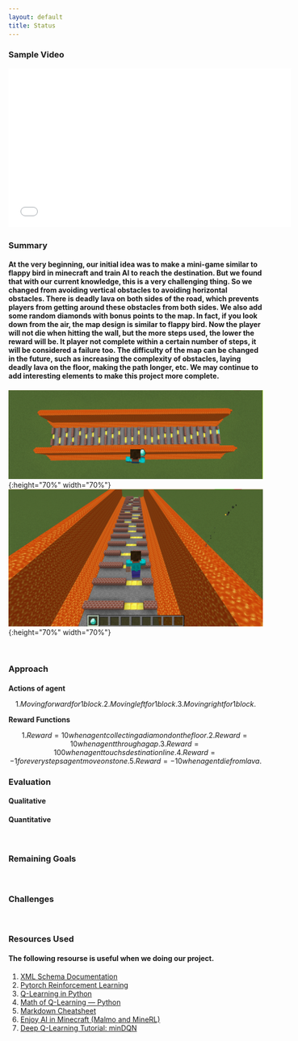 ```yaml
---
layout: default
title: Status
---
```


### Sample Video

<iframe width="560" height="315" src="TBD" frameborder="0" allow="accelerometer; autoplay; clipboard-write; encrypted-media; gyroscope; picture-in-picture" allowfullscreen></iframe>
<br />

### Summary

#### At the very beginning, our initial idea was to make a mini-game similar to flappy bird in minecraft and train AI to reach the destination. But we found that with our current knowledge, this is a very challenging thing. So we changed from avoiding vertical obstacles to avoiding horizontal obstacles. There is deadly lava on both sides of the road, which prevents players from getting around these obstacles from both sides. We also add some random diamonds with bonus points to the map. In fact, if you look down from the air, the map design is similar to flappy bird. Now the player will not die when hitting the wall, but the more steps used, the lower the reward will be. It player not complete within a certain number of steps, it will be considered a failure too. The difficulty of the map can be changed in the future, such as increasing the complexity of obstacles, laying deadly lava on the floor, making the path longer, etc. We may continue to add interesting elements to make this project more complete.
####

![1](1.png){:height="70%" width="70%"}
![2](2.png){:height="70%" width="70%"}


<br />

### Approach

####

**Actions of agent**

```math
1. Moving forward for 1 block.
2. Moving left for 1 block.
3. Moving right for 1 block.
```
**Reward Functions**

```math
1. Reward = 10 when agent collecting a diamond on the floor.
2. Reward = 10 when agent through a gap.
3. Reward = 100 when agent touchs destination line.
4. Reward = -1 for every steps agent move on stone.
5. Reward = -10 when agent die from lava.
```

### Evaluation

#### Qualitative

<h4></h4>



#### Quantitative

<h4></h4>



<br />

### Remaining Goals

<h4></h4>

<h4></h4>

<br />

### Challenges

<h4></h4>

<h4></h4>

<h4></h4>

<br />

### Resources Used

#### The following resourse is useful when we doing our project.

1. [XML Schema Documentation](https://microsoft.github.io/malmo/0.21.0/Schemas/MissionHandlers.html)
2. [Pytorch Reinforcement Learning](https://github.com/bentrevett/pytorch-rl)
3. [Q-Learning in Python](https://www.geeksforgeeks.org/q-learning-in-python/)
4. [Math of Q-Learning — Python](https://towardsdatascience.com/math-of-q-learning-python-code-5dcbdc49b6f6)
5. [Markdown Cheatsheet](https://github.com/adam-p/markdown-here/wiki/Markdown-Cheatsheet)
6. [Enjoy AI in Minecraft (Malmo and MineRL)](https://tsmatz.wordpress.com/2020/07/09/minerl-and-malmo-reinforcement-learning-in-minecraft/)
7. [Deep Q-Learning Tutorial: minDQN](https://towardsdatascience.com/deep-q-learning-tutorial-mindqn-2a4c855abffc)

